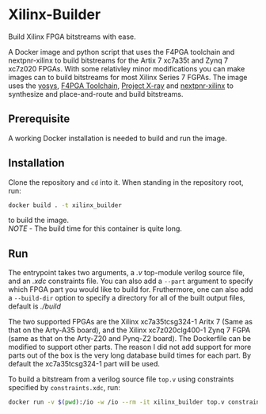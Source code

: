# Xilinx-Builder
Build Xilinx FPGA bitstreams with ease. 

A Docker image and python script that uses the F4PGA toolchain and nextpnr-xilinx to build bitstreams for the Artix 7 xc7a35t and Zynq 7 xc7z020 FPGAs.
With some relativley minor modifications you can make images can to build bitstreams for most Xilinx Series 7 FGPAs.
The image uses the [yosys](https://github.com/YosysHQ/yosys), [F4PGA Toolchain](https://f4pga.org/),
[Project X-ray](https://github.com/f4pga/prjxray) and [nextpnr-xilinx](https://github.com/gatecat/nextpnr-xilinx) to synthesize and place-and-route and build bitstreams.

## Prerequisite
A working Docker installation is needed to build and run the image.

## Installation
Clone the repository and `cd` into it. When standing in the repository root, run:

```bash
docker build . -t xilinx_builder
```

to build the image.  
*NOTE* - The build time for this container is quite long.


## Run
The entrypoint takes two arguments, a *.v* top-module verilog source file, and an *.xdc* constraints file. 
You can also add a `--part` argument to specify which FPGA part you would like to build for. 
Fruthermore, one can also add a `--build-dir` option to specify a directory for all of the built output files, default is *./build*

The two supported FPGAs are the Xilinx xc7a35tcsg324-1 Aritx 7 (Same as that on the Arty-A35 board), and the Xilinx xc7z020clg400-1 Zynq 7 FGPA (same as that on the Arty-Z20 and Pynq-Z2 board).
The Dockerfile can be modified to support other parts. The reason I did not add support for more parts out of the box is the very long database build times for each part.
By default the xc7a35tcsg324-1 part will be used.

To build a bitstream from a verilog source file `top.v` using constraints specified by `constraints.xdc`, run:

```bash
docker run -v $(pwd):/io -w /io --rm -it xilinx_builder top.v constraints.xdc --part xc7a35tcsg324-1
```
